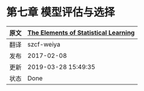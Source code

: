# 第七章 模型评估与选择

<style>p{text-indent:2em;2}</style>


| 原文   | [The Elements of Statistical Learning](https://web.stanford.edu/~hastie/ElemStatLearn/printings/ESLII_print12.pdf#page=238) |
| ---- | ---------------------------------------- |
| 翻译   | szcf-weiya                               |
| 发布 | 2017-02-08 |
| 更新 | 2019-03-28 15:49:35 |
|状态|Done|

